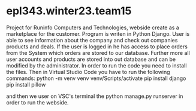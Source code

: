 # epl343.winter23.team15
Project for Runinfo Computers and Technologies, webside create as a marketplace for the customer.
Program is writen in Python Django.
User is able to see information about the company and check out companies products and deals.
If the user is logged in he has access to place orders from the System which orders are stored to our database.
Further more all user accounts and products are stored into out database and can be modified by the administrator.
In order to run the code you need to install the files.
Then in Virtual Studio Code you have to run the following commands:
python -m venv venv
venv/Scripts/activate
pip install django
pip install pillow

and then we user on VSC's terminal the python manage.py runserver in order to run the webside.
